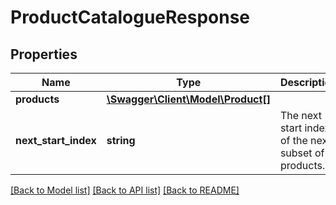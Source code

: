 # ProductCatalogueResponse

## Properties
Name | Type | Description | Notes
------------ | ------------- | ------------- | -------------
**products** | [**\Swagger\Client\Model\Product[]**](Product.md) |  | 
**next_start_index** | **string** | The next start index of the next subset of products. | [optional] 

[[Back to Model list]](../../README.md#documentation-for-models) [[Back to API list]](../../README.md#documentation-for-api-endpoints) [[Back to README]](../../README.md)

